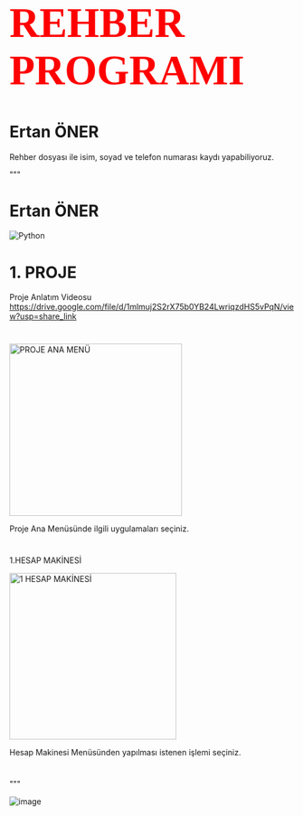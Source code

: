 <h1 style="color:red; font-family:Times New Roman; font-size:55pt"> REHBER PROGRAMI </h1>

<h1>Ertan ÖNER </h1>

Rehber dosyası ile isim, soyad ve telefon numarası kaydı yapabiliyoruz. 






"""


<h1>Ertan ÖNER </h1>

<img src="https://www.python.org/static/img/python-logo.png" alt="Python"/>

# 1. PROJE                   

Proje Anlatım Videosu   https://drive.google.com/file/d/1mlmuj2S2rX75b0YB24LwriqzdHS5vPqN/view?usp=share_link 

<h1></h1>

<img width="305" alt="PROJE ANA MENÜ" src="https://github.com/ertanoner/Proje1-Console/assets/161921025/bfae6b23-d2cb-4efe-93b0-ecc46b5c74e9">

Proje Ana Menüsünde ilgili uygulamaları seçiniz.

<h1></h1>

1.HESAP MAKİNESİ

<img width="295" alt="1 HESAP MAKİNESİ" src="https://github.com/ertanoner/Proje1-Console/assets/161921025/e0164938-4759-42b1-9ef5-06a9973551b0">

Hesap Makinesi Menüsünden yapılması istenen işlemi seçiniz.

<h1> </h1> 

"""


![image](https://github.com/ertanoner/Proje2-Rehber/assets/161921025/49492f1a-6f5e-4708-a7e9-f84c61faf1d3)
